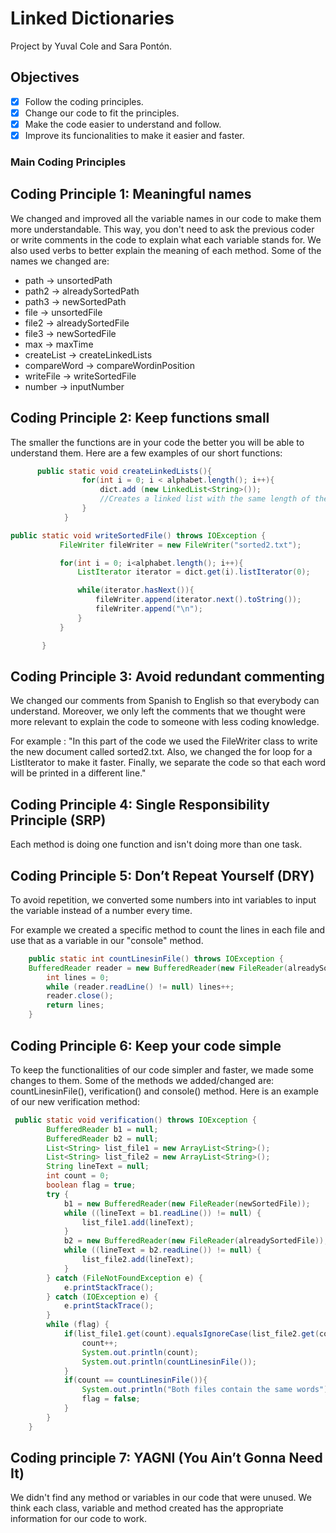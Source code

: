 # Linked Dictionaries
Project by Yuval Cole and Sara Pontón.
## Objectives
- [x] Follow the coding principles.
- [x] Change our code to fit the principles.
- [x] Make the code easier to understand and follow.
- [x] Improve its funcionalities to make it easier and faster.

### Main Coding Principles
## Coding Principle 1: Meaningful names
We changed and improved all the variable names in our code to make them more understandable. This way, you don't need to ask the previous coder or write comments in the code
to explain what each variable stands for. We also used verbs to better explain the meaning of each method. 
Some of the names we changed are: 
- path → unsortedPath
- path2 → alreadySortedPath
- path3 → newSortedPath
- file → unsortedFile
- file2 → alreadySortedFile
- file3 → newSortedFile
- max → maxTime
- createList → createLinkedLists
- compareWord → compareWordinPosition
- writeFile → writeSortedFile
- number → inputNumber


## Coding Principle 2: Keep functions small
The smaller the functions are in your code the better you will be able to understand them. 
Here are a few examples of our short functions: 

```java
      public static void createLinkedLists(){
                for(int i = 0; i < alphabet.length(); i++){
                    dict.add (new LinkedList<String>());
                    //Creates a linked list with the same length of the alphabet. Inside that Linked List there will be other Linked Lists where where each word will be stored corresponding to the index of that word.
                }
            }
```

````java
public static void writeSortedFile() throws IOException { 
           FileWriter fileWriter = new FileWriter("sorted2.txt");

           for(int i = 0; i<alphabet.length(); i++){
               ListIterator iterator = dict.get(i).listIterator(0);

               while(iterator.hasNext()){
                   fileWriter.append(iterator.next().toString());
                   fileWriter.append("\n");
               }
           }

       }
````
## Coding Principle 3: Avoid redundant commenting 
We changed our comments from Spanish to English so that everybody can understand. Moreover, we only left the comments that we 
thought were more relevant to explain the code to someone with less coding knowledge. 

For example :  "In this part of the code we used the FileWriter class to write the new document
                      called sorted2.txt. Also, we changed the for loop for a ListIterator to make it faster. 
                      Finally, we separate the code so that each word will be printed in a different line." 
                         
## Coding Principle 4: Single Responsibility Principle (SRP)

Each method is doing one function and isn't doing more than one task. 

## Coding Principle 5: Don’t Repeat Yourself (DRY)
To avoid repetition, we converted some numbers into int variables to input the variable instead of a number every time. 

For example we created a specific method to count the lines in each file and use that as a variable in our "console" method. 
````java
    public static int countLinesinFile() throws IOException {
    BufferedReader reader = new BufferedReader(new FileReader(alreadySortedFile));
        int lines = 0;
        while (reader.readLine() != null) lines++;
        reader.close();
        return lines;
    }
````

## Coding Principle 6: Keep your code simple
To keep the functionalities of our code simpler and faster, we made some changes to them.
Some of the methods we added/changed are: countLinesinFile(), verification() and console() method. 
Here is an example of our new verification method: 
````java
 public static void verification() throws IOException {
        BufferedReader b1 = null;
        BufferedReader b2 = null;
        List<String> list_file1 = new ArrayList<String>();
        List<String> list_file2 = new ArrayList<String>();
        String lineText = null;
        int count = 0;
        boolean flag = true;
        try {
            b1 = new BufferedReader(new FileReader(newSortedFile));
            while ((lineText = b1.readLine()) != null) {
                list_file1.add(lineText);
            }
            b2 = new BufferedReader(new FileReader(alreadySortedFile));
            while ((lineText = b2.readLine()) != null) {
                list_file2.add(lineText);
            }
        } catch (FileNotFoundException e) {
            e.printStackTrace();
        } catch (IOException e) {
            e.printStackTrace();
        }
        while (flag) {
            if(list_file1.get(count).equalsIgnoreCase(list_file2.get(count)) && count <= countLinesinFile()){
                count++; 
                System.out.println(count);
                System.out.println(countLinesinFile());
            }
            if(count == countLinesinFile()){
                System.out.println("Both files contain the same words");
                flag = false;
            }
        }
    }
````


## Coding principle 7: YAGNI (You Ain’t Gonna Need It)
We didn't find any method or variables in our code that were unused. We think each class, variable and method
created has the appropriate information for our code to work. 

